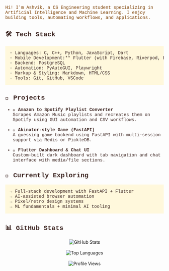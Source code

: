 <p style="font-family:'Courier New', monospace; color:#7B3F00;">
Hi! I'm Ashvik, a CS Engineering student specializing in Artificial Intelligence and Machine Learning.  
I enjoy building tools, automating workflows, and applications.
</p>

<h2 style="font-family:'Courier New', monospace; color:#3E2723;">🛠️ Tech Stack</h2>

<pre style="font-family:'Courier New', monospace; color:#3E2723; background:#FFF8DC; padding:1em;">
- Languages: C, C++, Python, JavaScript, Dart
- Mobile Development:** Flutter (with Firebase, Riverpod, BLoC, sqflite)  
- Backend: PostgreSQL  
- Automation: PyAutoGUI, Playwright  
- Markup & Styling: Markdown, HTML/CSS  
- Tools: Git, GitHub, VSCode
</pre>

<h2 style="font-family:'Courier New', monospace; color:#3E2723;">🚀 Projects</h2>

<ul style="font-family:'Courier New', monospace; color:#3E2723;">
  <li>🎵 <strong>Amazon to Spotify Playlist Converter</strong><br>
  Scrapes Amazon Music playlists and recreates them on Spotify using GUI automation and CSV workflows.</li><br>

  <li>🧠 <strong>Akinator-style Game (FastAPI)</strong><br>
  A guessing game backend using FastAPI with multi-session support via Redis or PickleDB.</li><br>

  <li>📱 <strong>Flutter Dashboard & Chat UI</strong><br>
  Custom-built dark dashboard with tab navigation and chat interface with media/file sections.</li>
</ul>

<h2 style="font-family:'Courier New', monospace; color:#3E2723;">🌱 Currently Exploring</h2>

<pre style="font-family:'Courier New', monospace; color:#3E2723; background:#FFF8DC; padding:1em;">
→ Full-stack development with FastAPI + Flutter
→ AI-assisted browser automation
→ Pixel/retro design systems
→ ML fundamentals + minimal AI tooling
</pre>

<h2 style="font-family:'Courier New', monospace; color:#3E2723;">📊 GitHub Stats</h2>

<p align="center">
  <img src="https://github-readme-stats.vercel.app/api?username=AshvikMishra&show_icons=true&theme=retro&hide_border=true&title_color=7B3F00&text_color=3E2723&bg_color=FFF8DC" alt="GitHub Stats" />
  <br><br>
  <img src="https://github-readme-stats.vercel.app/api/top-langs/?username=AshvikMishra&layout=compact&theme=retro&hide_border=true&title_color=7B3F00&text_color=3E2723&bg_color=FFF8DC" alt="Top Languages" />
  <br><br>
  <img src="https://komarev.com/ghpvc/?username=AshvikMishra&label=Profile+Views&color=7B3F00&style=flat-square" alt="Profile Views" />
</p>
